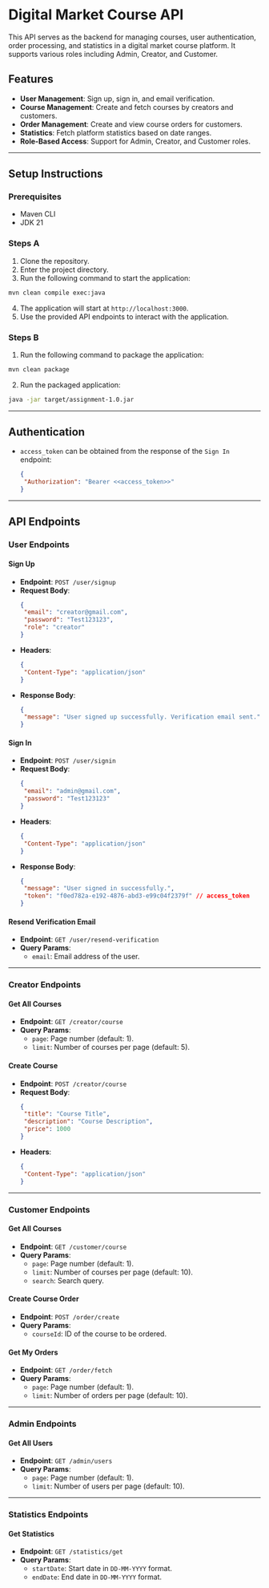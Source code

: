 # Digital Market Course API

This API serves as the backend for managing courses, user authentication, order processing, and statistics in a digital market course platform. It supports various roles including Admin, Creator, and Customer.

## Features

- **User Management**: Sign up, sign in, and email verification.
- **Course Management**: Create and fetch courses by creators and customers.
- **Order Management**: Create and view course orders for customers.
- **Statistics**: Fetch platform statistics based on date ranges.
- **Role-Based Access**: Support for Admin, Creator, and Customer roles.

---

## Setup Instructions

### Prerequisites

- Maven CLI
- JDK 21

### Steps A

1. Clone the repository.
2. Enter the project directory.
3. Run the following command to start the application:
  ```bash
  mvn clean compile exec:java
  ```
4. The application will start at `http://localhost:3000`.
5. Use the provided API endpoints to interact with the application.

### Steps B

1. Run the following command to package the application:
  ```bash
  mvn clean package
  ```
2. Run the packaged application:
  ```bash
  java -jar target/assignment-1.0.jar
  ```

---

## Authentication

- `access_token` can be obtained from the response of the `Sign In` endpoint:
  ```json
  {
   "Authorization": "Bearer <<access_token>>"
  }
  ```

---

## API Endpoints

### User Endpoints

#### Sign Up

- **Endpoint**: `POST /user/signup`
- **Request Body**:
  ```json
  {
   "email": "creator@gmail.com",
   "password": "Test123123",
   "role": "creator"
  }
  ```
- **Headers**:
  ```json
  {
   "Content-Type": "application/json"
  }
  ```
- **Response Body**:
  ```json
  {
   "message": "User signed up successfully. Verification email sent."
  }
  ```

#### Sign In

- **Endpoint**: `POST /user/signin`
- **Request Body**:
  ```json
  {
   "email": "admin@gmail.com",
   "password": "Test123123"
  }
  ```
- **Headers**:
  ```json
  {
   "Content-Type": "application/json"
  }
  ```
- **Response Body**:
  ```json
  {
   "message": "User signed in successfully.",
   "token": "f0ed782a-e192-4876-abd3-e99c04f2379f" // access_token
  }
  ```

#### Resend Verification Email

- **Endpoint**: `GET /user/resend-verification`
- **Query Params**:
  - `email`: Email address of the user.

---

### Creator Endpoints

#### Get All Courses

- **Endpoint**: `GET /creator/course`
- **Query Params**:
  - `page`: Page number (default: 1).
  - `limit`: Number of courses per page (default: 5).

#### Create Course

- **Endpoint**: `POST /creator/course`
- **Request Body**:
  ```json
  {
   "title": "Course Title",
   "description": "Course Description",
   "price": 1000
  }
  ```
- **Headers**:
  ```json
  {
   "Content-Type": "application/json"
  }
  ```

---

### Customer Endpoints

#### Get All Courses

- **Endpoint**: `GET /customer/course`
- **Query Params**:
  - `page`: Page number (default: 1).
  - `limit`: Number of courses per page (default: 10).
  - `search`: Search query.

#### Create Course Order

- **Endpoint**: `POST /order/create`
- **Query Params**:
  - `courseId`: ID of the course to be ordered.

#### Get My Orders

- **Endpoint**: `GET /order/fetch`
- **Query Params**:
  - `page`: Page number (default: 1).
  - `limit`: Number of orders per page (default: 10).

---

### Admin Endpoints

#### Get All Users

- **Endpoint**: `GET /admin/users`
- **Query Params**:
  - `page`: Page number (default: 1).
  - `limit`: Number of users per page (default: 10).

---

### Statistics Endpoints

#### Get Statistics

- **Endpoint**: `GET /statistics/get`
- **Query Params**:
  - `startDate`: Start date in `DD-MM-YYYY` format.
  - `endDate`: End date in `DD-MM-YYYY` format.

